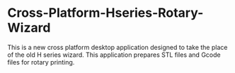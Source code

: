# Cross-Platform-Hseries-Rotary-Wizard
This is a new cross platform desktop application designed to take the place of the old H series wizard. This application prepares STL files and Gcode files for rotary printing.
